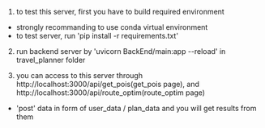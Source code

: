 1. to test this server, first you have to build required environment
- strongly recommanding to use conda virtual environment
- to test server, run 'pip install -r requirements.txt'

2. run backend server by 'uvicorn BackEnd/main:app --reload' in travel_planner folder

3. you can access to this server through http://localhost:3000/api/get_pois(get_pois page), and http://localhost:3000/api/route_optim(route_optim page)
- 'post' data in form of user_data / plan_data and you will get results from them